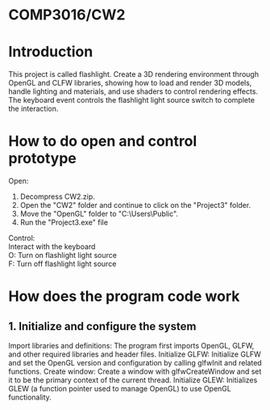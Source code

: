 # COMP3016/CW2

# Introduction
This project is called flashlight. Create a 3D rendering environment through OpenGL and CLFW libraries, showing how to load and render 3D models, handle lighting and materials, and use shaders to control rendering effects. The keyboard event controls the flashlight light source switch to complete the interaction.

# How to do open and control prototype
Open:<br/>
1. Decompress CW2.zip.
2. Open the "CW2" folder and continue to click on the "Project3" folder.
3. Move the "OpenGL" folder to "C:\Users\Public".
4. Run the "Project3.exe" file<br/>

Control:<br/>
Interact with the keyboard<br/>
O: Turn on flashlight light source<br/>
F: Turn off flashlight light source

# How does the program code work
## 1. Initialize and configure the system
Import libraries and definitions: The program first imports OpenGL, GLFW, and other required libraries and header files.
Initialize GLFW: Initialize GLFW and set the OpenGL version and configuration by calling glfwInit and related functions.
Create window: Create a window with glfwCreateWindow and set it to be the primary context of the current thread.
Initialize GLEW: Initializes GLEW (a function pointer used to manage OpenGL) to use OpenGL functionality.
